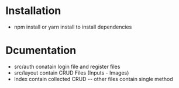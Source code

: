 # Installation 
- npm install  or  yarn install to install dependencies 
 # Dcumentation
 - src/auth conatain login file and register files 
 - src/layout contain CRUD Files (Inputs - Images)
 - Index contain collected CRUD -- other files contain single method